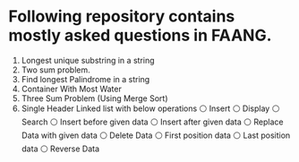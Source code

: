 # Following repository contains mostly asked questions in FAANG. 
1. Longest unique substring in a string
2. Two sum problem.
3. Find longest Palindrome in a string
4. Container With Most Water 
5. Three Sum Problem (Using Merge Sort)
6. Single Header Linked list with below operations
    ⚪️ Insert
    ⚪️ Display
    ⚪️ Search
    ⚪️ Insert before given data
    ⚪️ Insert after given data
    ⚪️ Replace Data with given data
    ⚪️ Delete Data
    ⚪️ First position data
    ⚪️ Last position data
    ⚪️ Reverse Data


